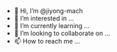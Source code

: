 - 👋 Hi, I’m @jiyong-mach
- 👀 I’m interested in ...
- 🌱 I’m currently learning ...
- 💞️ I’m looking to collaborate on ...
- 📫 How to reach me ...

<!---
jiyong-mach/jiyong-mach is a ✨ special ✨ repository because its `README.md` (this file) appears on your GitHub profile.
You can click the Preview link to take a look at your changes.
--->
